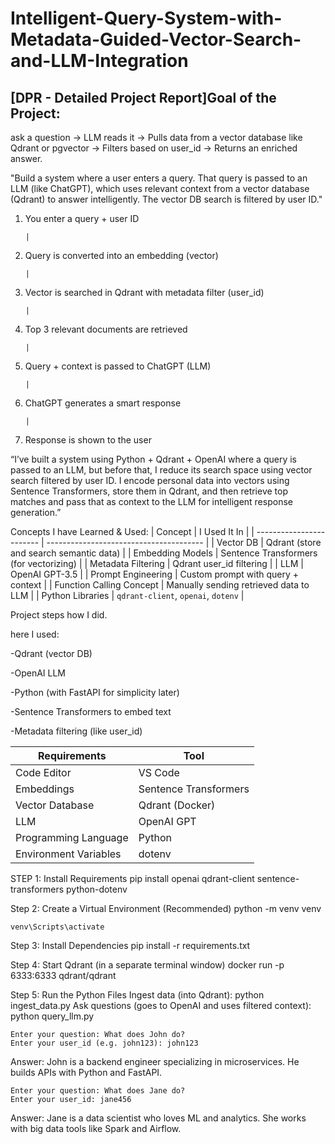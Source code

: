 # Intelligent-Query-System-with-Metadata-Guided-Vector-Search-and-LLM-Integration
 ## [DPR - Detailed Project Report]Goal of the Project:

  ask a question → LLM reads it → Pulls data from a vector database like Qdrant or 
 pgvector → Filters based on user_id → Returns an enriched answer.

"Build a system where a user enters a query. That query is passed to an LLM (like ChatGPT), 
which uses relevant context from a vector database (Qdrant) to answer intelligently. 
The vector DB search is filtered by user ID."

1. You enter a query + user ID

       |
2. Query is converted into an embedding (vector)

       |
3. Vector is searched in Qdrant with metadata filter (user_id)

       |
4. Top 3 relevant documents are retrieved

       |
5. Query + context is passed to ChatGPT (LLM)

       |
6. ChatGPT generates a smart response
  
       |
7. Response is shown to the user

“I’ve built a system using Python + Qdrant + OpenAI where a query is passed to an LLM, 
but before that, I reduce its search space using vector search filtered by user ID. 
I encode personal data into vectors using Sentence Transformers, store them in Qdrant, and then retrieve top matches and pass that as context to the LLM for intelligent response generation.”

Concepts I have Learned & Used:
| Concept                  | I Used It In                            |
| ------------------------ | --------------------------------------- |
| Vector DB                | Qdrant (store and search semantic data) |
| Embedding Models         | Sentence Transformers (for vectorizing) |
| Metadata Filtering       | Qdrant user_id filtering                |
| LLM                      | OpenAI GPT-3.5                          |
| Prompt Engineering       | Custom prompt with query + context      |
| Function Calling Concept | Manually sending retrieved data to LLM  |
| Python Libraries         | `qdrant-client`, `openai`, `dotenv`     |


Project steps how I did.

 here I used:

-Qdrant (vector DB)

-OpenAI LLM

-Python (with FastAPI for simplicity later)

-Sentence Transformers to embed text

-Metadata filtering (like user_id)

| Requirements          | Tool                  |
| --------------------- | --------------------- |
| Code Editor           | VS Code               |
| Embeddings            | Sentence Transformers |
| Vector Database       | Qdrant (Docker)       |
| LLM                   | OpenAI GPT            |
| Programming Language  | Python                |
| Environment Variables | dotenv                |


STEP 1: Install Requirements
    pip install openai qdrant-client sentence-transformers python-dotenv

Step 2: Create a Virtual Environment (Recommended)
    python -m venv venv
    
    venv\Scripts\activate

Step 3: Install Dependencies
    pip install -r requirements.txt

Step 4: Start Qdrant (in a separate terminal window)
    docker run -p 6333:6333 qdrant/qdrant

 Step 5: Run the Python Files
 Ingest data (into Qdrant):
    python ingest_data.py
 Ask questions (goes to OpenAI and uses filtered context):
    python query_llm.py

    Enter your question: What does John do?
    Enter your user_id (e.g. john123): john123

Answer: John is a backend engineer specializing in microservices. He builds APIs with Python and FastAPI.

    Enter your question: What does Jane do?
    Enter your user_id: jane456

Answer: Jane is a data scientist who loves ML and analytics. She works with big data tools like Spark and Airflow.

